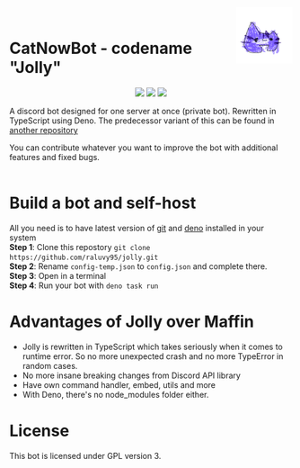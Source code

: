 <img align="right" width="100" height="100" src="./icon.png"><br>

# CatNowBot - codename "Jolly"

<p align="center">
  <a href="https://github.com/raluvy95/jolly/blob/main/LICENSE" alt="License"><img src="https://img.shields.io/github/license/raluvy95/jolly"></img></a>
  <a href="https://discord.gg/3CVqX5bphG" alt="Discord"><img src="https://img.shields.io/discord/829309363213565982?label=Discord&style=flat&logo=discord&logoColor=white"></img></a>
  <a href="https://github.com/raluvy95/jolly/issues" alt="Issues"><img src="https://img.shields.io/github/issues/raluvy95/jolly"></img></a>
</p>
A discord bot designed for one server at once (private bot). Rewritten in
TypeScript using Deno. The predecessor variant of this can be found in
<a href="https://github.com/raluvy95/maffin">another repository</a>

You can contribute whatever you want to improve the bot with additional features
and fixed bugs.
<br>
<br>

# Build a bot and self-host

All you need is to have latest version of [git](https://git-scm.com/) and
[deno](https://deno.land/) installed in your system<br> **Step 1**: Clone this
repostory `git clone https://github.com/raluvy95/jolly.git`<br> **Step 2**:
Rename `config-temp.json` to `config.json` and complete there.<br> **Step 3**:
Open in a terminal<br> **Step 4**: Run your bot with `deno task run`

# Advantages of Jolly over Maffin

- Jolly is rewritten in TypeScript which takes seriously when it comes to
  runtime error. So no more unexpected crash and no more TypeError in random
  cases.
- No more insane breaking changes from Discord API library
- Have own command handler, embed, utils and more
- With Deno, there's no node_modules folder either.

# License

This bot is licensed under GPL version 3.
